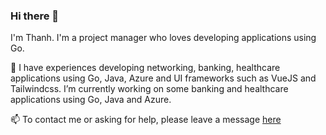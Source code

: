 ### Hi there 👋
I'm Thanh. I'm a project manager who loves developing applications using Go.

🔭 I have experiences developing networking, banking, healthcare applications using Go, Java, Azure and UI frameworks such as VueJS and Tailwindcss. I’m currently working on some banking and healthcare applications using Go, Java and Azure.

📫 To contact me or asking for help, please leave a message [here](https://github.com/pthethanh/pthethanh/issues)

<!--
**pthethanh/pthethanh** is a ✨ _special_ ✨ repository because its `README.md` (this file) appears on your GitHub profile.

Here are some ideas to get you started:

- 🔭 I’m currently working on ...
- 🌱 I’m currently learning ...
- 👯 I’m looking to collaborate on ...
- 🤔 I’m looking for help with ...
- 💬 Ask me about ...
- 📫 How to reach me: ...
- 😄 Pronouns: ...
- ⚡ Fun fact: ...
-->
